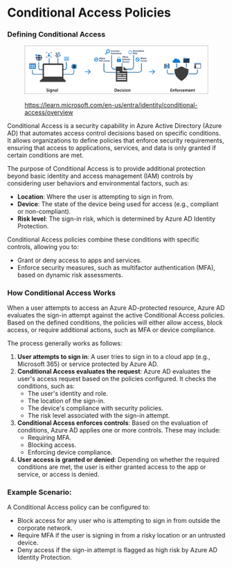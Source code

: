 # Conditional Access Policies

### **Defining Conditional Access**

<figure><img src="../../../.gitbook/assets/image (3) (1) (1).png" alt=""><figcaption><p><a href="https://learn.microsoft.com/en-us/entra/identity/conditional-access/overview">https://learn.microsoft.com/en-us/entra/identity/conditional-access/overview</a></p></figcaption></figure>

Conditional Access is a security capability in Azure Active Directory (Azure AD) that automates access control decisions based on specific conditions. It allows organizations to define policies that enforce security requirements, ensuring that access to applications, services, and data is only granted if certain conditions are met.

The purpose of Conditional Access is to provide additional protection beyond basic identity and access management (IAM) controls by considering user behaviors and environmental factors, such as:

* **Location**: Where the user is attempting to sign in from.
* **Device**: The state of the device being used for access (e.g., compliant or non-compliant).
* **Risk level**: The sign-in risk, which is determined by Azure AD Identity Protection.

Conditional Access policies combine these conditions with specific controls, allowing you to:

* Grant or deny access to apps and services.
* Enforce security measures, such as multifactor authentication (MFA), based on dynamic risk assessments.

### **How Conditional Access Works**

When a user attempts to access an Azure AD-protected resource, Azure AD evaluates the sign-in attempt against the active Conditional Access policies. Based on the defined conditions, the policies will either allow access, block access, or require additional actions, such as MFA or device compliance.

The process generally works as follows:

1. **User attempts to sign in**: A user tries to sign in to a cloud app (e.g., Microsoft 365) or service protected by Azure AD.
2. **Conditional Access evaluates the request**: Azure AD evaluates the user's access request based on the policies configured. It checks the conditions, such as:
   * The user's identity and role.
   * The location of the sign-in.
   * The device's compliance with security policies.
   * The risk level associated with the sign-in attempt.
3. **Conditional Access enforces controls**: Based on the evaluation of conditions, Azure AD applies one or more controls. These may include:
   * Requiring MFA.
   * Blocking access.
   * Enforcing device compliance.
4. **User access is granted or denied**: Depending on whether the required conditions are met, the user is either granted access to the app or service, or access is denied.

### **Example Scenario:**

A Conditional Access policy can be configured to:

* Block access for any user who is attempting to sign in from outside the corporate network.
* Require MFA if the user is signing in from a risky location or an untrusted device.
* Deny access if the sign-in attempt is flagged as high risk by Azure AD Identity Protection.

